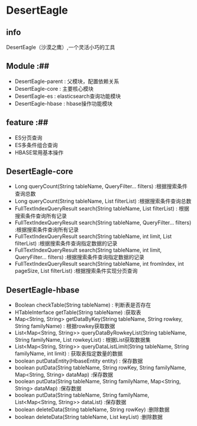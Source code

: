 # DesertEagle #

## info ##
DesertEagle（沙漠之鹰）,一个灵活小巧的工具

## Module :##

* DesertEagle-parent  	: 父模块，配置依赖关系
* DesertEagle-core  	: 主要核心模块
* DesertEagle-es	  	: elasticsearch查询功能模块
* DesertEagle-hbase   	: hbase操作功能模块

## feature :##
* ES分页查询
* ES多条件组合查询
* HBASE常用基本操作


## DesertEagle-core ##

* Long queryCount(String tableName, QueryFilter... filters)		:根据搜索条件查询总数
* Long queryCount(String tableName, List<QueryFilter> filterList)	:根据搜索条件查询总数
* FullTextIndexQueryResult search(String tableName, List<QueryFilter> filterList)	: 根据搜索条件查询所有记录
* FullTextIndexQueryResult search(String tableName, QueryFilter... filters)		:根据搜索条件查询所有记录
* FullTextIndexQueryResult search(String tableName, int limit, List<QueryFilter> filterList)	:根据搜索条件查询指定数据的记录	
* FullTextIndexQueryResult search(String tableName, int limit, QueryFilter... filters)		:根据搜索条件查询指定数据的记录
* FullTextIndexQueryResult search(String tableName, int fromIndex, int pageSize, List<QueryFilter> filterList)	:根据搜索条件实现分页查询

## DesertEagle-hbase ##

* Boolean checkTable(String tableName)	: 判断表是否存在
* HTableInterface getTable(String tableName)	:获取表
* Map<String, String> getDataByKey(String tableName, String rowkey, String familyName)	: 根据rowkey获取数据
* List<Map<String, String>> queryDataByRowkeyList(String tableName, String familyName, List<String> rowkeyList) : 根据List<rowkey>获取数据集
* List<Map<String, String>> queryDataListLimit(String tableName, String familyName, int limit)	: 获取表指定数量的数据
* boolean putDataEntity(HbaseEntity entity)	: 保存数据
* boolean putData(String tableName, String rowKey, String familyName, Map<String, String> dataMap)	:保存数据
* boolean putData(String tableName, String familyName, Map<String, String> dataMap)		:保存数据
* boolean putData(String tableName, String familyName, List<Map<String, String>> dataList)		:保存数据
* boolean deleteData(String tableName, String rowKey)	:删除数据
* boolean deleteData(String tableName, List<String> keyList)	:删除数据
